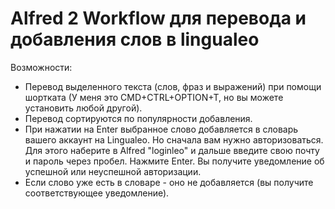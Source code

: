 # Alfred 2 Workflow для перевода и добавления слов в lingualeo

Возможности:
- Перевод выделенного текста (слов, фраз и выражений) при помощи шортката (У меня это CMD+CTRL+OPTION+T, но вы можете установить любой другой).
- Перевод сортируются по популярности добавления.
- При нажатии на Enter выбранное слово добавляется в словарь вашего аккаунт на Lingualeo. Но сначала вам нужно авторизоваться. Для этого наберите в Alfred "loginleo" и дальше введите свою почту и пароль через пробел. Нажмите Enter. Вы получите уведомление об успешной или неуспешной авторизации.
- Если слово уже есть в словаре - оно не добавляется (вы получите соответствующее уведомление).
